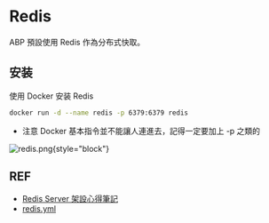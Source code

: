 # Redis

ABP 預設使用 Redis 作為分布式快取。

## 安装
使用 Docker 安装 Redis

```bash
docker run -d --name redis -p 6379:6379 redis
```

- 注意 Docker 基本指令並不能讓人連進去，記得一定要加上 -p 之類的

![redis.png](redis.png){style="block"}

## REF
- [Redis Server 架設心得筆記](https://dotblogs.com.tw/jakeuj/2015/12/24/redis)
- [redis.yml](https://peihsinsu.gitbooks.io/docker-note-book/content/redis_user_guide.html)